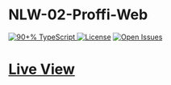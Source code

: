 # NLW-02-Proffi-Web
<a href="https://github.com/tecanderson/NLW-02-Proffi-Web/search?l=typescript&&l=tsx">
 <img src="https://camo.githubusercontent.com/e674d1ecb32c7f76157dca31e8395905e86461d7/68747470733a2f2f696d672e736869656c64732e696f2f6769746875622f6c616e6775616765732f746f702f6775697269626d65646569726f732f65636f6c6574612d6d6f62696c653f7374796c653d666f722d7468652d6261646765" alt="90+% TypeScript" data-canonical-src="https://img.shields.io/github/languages/top/tecanderson/NLW-02-Proffi-Web?style=for-the-badge" style="max-width:100%;">
 </a>
<a href="/tecanderson/NLW-02-Proffi-Web/blob/master/LICENSE.md"><img src="https://camo.githubusercontent.com/59b26df3af8fea157dc0e37c5df906c476b27f13/68747470733a2f2f696d672e736869656c64732e696f2f6769746875622f6c6963656e73652f6775697269626d65646569726f732f65636f6c6574612d6d6f62696c653f7374796c653d666f722d7468652d6261646765" alt="License" data-canonical-src="https://img.shields.io/github/license/tecanderson/NLW-02-Proffi-Web?style=for-the-badge" style="max-width:100%;"></a>
<a href="https://github.com/tecanderson/NLW-02-Proffi-Web/issues"> <img src="https://camo.githubusercontent.com/e61e4ca236556dcaab32db67c03eca80c610c528/68747470733a2f2f696d672e736869656c64732e696f2f6769746875622f6973737565732f6775697269626d65646569726f732f65636f6c6574612d6d6f62696c653f7374796c653d666f722d7468652d6261646765" alt="Open Issues" data-canonical-src="https://img.shields.io/github/issues/tecanderson/NLW-02-Proffi-Web?style=for-the-badge" style="max-width:100%;"></a></p>

<h1><a target="_blank" href="https://tecanderson.github.io/NLW-02-Proffi-Web/" >Live View</a></h1>

